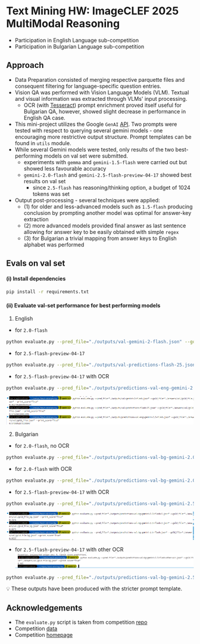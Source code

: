 # Text Mining HW: ImageCLEF 2025 MultiModal Reasoning 

* Participation in English Language sub-competition 
* Participation in Bulgarian Language sub-competition

## Approach 
* Data Preparation consisted of merging respective parquette files and consequent filtering for language-specific question entries.
* Vision QA was performed with Vision Language Models (VLM). Textual and visual information was extracted through VLMs' input processing.
  * OCR (with [Tesseract](https://github.com/tesseract-ocr/tesseract)) prompt enrichment proved itself useful for Bulgarian QA, however, showed slight decrease in performance in English QA case.    
* This mini-project utilizes the Google `GenAI` [API](https://ai.google.dev/api?lang=python). Two prompts were tested with respect to querying several gemini models - one encouraging more restrictive output structure. Prompt templates can be found in `utils` module.
* While several Gemini models were tested, only results of the two best-performing models on val set were submitted.
  * experiments with `gemma` and `gemini-1.5-flash` were carried out but showed less favourable accuracy 
  * `gemini-2.0-flash` and  `gemini-2.5-flash-preview-04-17` showed best results on val set
    * since `2.5-flash` has reasoning/thinking option, a budget of 1024 tokens was set
* Output post-processing - several techniques were applied: 
  * (1) for older and less-advanced models such as `1.5-flash` producing conclusion by prompting another model was optimal for answer-key extraction
  * (2) more advanced models provided final answer as last sentence allowing for answer key to be easily obtained with simple `regex`
  * (3) for Bulgarian a trivial mapping from answer keys to English alphabet was performed

## Evals on val set

#### (i) Install dependencies  
```sh 
pip install -r requirements.txt
```

#### (ii) Evaluate val-set performance for best performing models 

1. English
* for `2.0-flash`
```sh
python evaluate.py --pred_file="./outputs/val-gemini-2-flash.json" --gold_file="./answers/val/gold_file.json" --print_score="True"
```

* for `2.5-flash-preview-04-17`
```sh 
python evaluate.py --pred_file="./outputs/val-predictions-flash-25.json" --gold_file="./answers/val/gold_file.json" --print_score="True"
```

* for `2.5-flash-preview-04-17` with OCR

```sh
python evaluate.py --pred_file="./outputs/predictions-val-eng-gemini-2.5-flash.json" --gold_file="./answers/val/gold_file.json" --print_score="True" 
```

![alt text](./img/eng.png)


2. Bulgarian 
* for `2.0-flash`, no OCR

```sh
python evaluate.py --pred_file="./outputs/predictions-val-bg-gemini-2.0-flash-1.json" --gold_file="./answers/val/gold_file_bg.json" --print_score="True"
```
* for `2.0-flash` with OCR
```sh 
python evaluate.py --pred_file="./outputs/predictions-val-bg-gemini-2.0-flash-2.json" --gold_file="./answers/val/gold_file_bg.json" --print_score="True"
```

* for `2.5-flash-preview-04-17` with OCR
```sh
python evaluate.py --pred_file="./outputs/predictions-val-bg-gemini-2.5-flash.json" --gold_file="./answers/val/gold_file_bg.json" --print_score="True"
```
![alt text](./img/bul.png)


* for `2.5-flash-preview-04-17` with other OCR
![alt text](./img/img-other-bg.png)

```sh
python evaluate.py --pred_file="./outputs/predictions-val-bg-gemini-2.5-flash-other-ocr.json" --gold_file="./answers/val/gold_file_bg.json" --print_score="True"
```

💡 These outputs have been produced with the stricter prompt template.


## Acknowledgements 

* The `evaluate.py` script is taken from competition [repo](https://github.com/mbzuai-nlp/ImageCLEF-2025-MultimodalReasoning)  
* Competition [data](https://huggingface.co/datasets/MBZUAI/EXAMS-V/viewer/default/test?views%5B%5D=test)
* Competition [homepage](https://www.imageclef.org/2025/multimodalreasoning)
